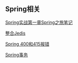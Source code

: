 ## Spring相关

[Spring实战第一章Spring之旅笔记](./Spring实战第一章Spring之旅笔记.md)

[整合Jedis](./Spring-boot-整合Jedis/Spring-boot-整合Jedis.md)

[Spring 400和415报错](./400和415报错解决.md)

[Spring事务](./spring事务.md)